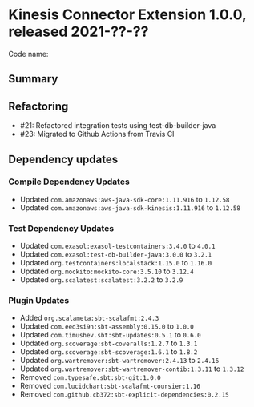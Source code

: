 # Kinesis Connector Extension 1.0.0, released 2021-??-??

Code name:

## Summary

## Refactoring

* #21: Refactored integration tests using test-db-builder-java
* #23: Migrated to Github Actions from Travis CI

## Dependency updates

### Compile Dependency Updates

* Updated `com.amazonaws:aws-java-sdk-core:1.11.916` to `1.12.58`
* Updated `com.amazonaws:aws-java-sdk-kinesis:1.11.916` to `1.12.58`

### Test Dependency Updates

* Updated `com.exasol:exasol-testcontainers:3.4.0` to `4.0.1`
* Updated `com.exasol:test-db-builder-java:3.0.0` to `3.2.1`
* Updated `org.testcontainers:localstack:1.15.0` to `1.16.0`
* Updated `org.mockito:mockito-core:3.5.10` to `3.12.4`
* Updated `org.scalatest:scalatest:3.2.2` to `3.2.9`

### Plugin Updates

* Added `org.scalameta:sbt-scalafmt:2.4.3`
* Updated `com.eed3si9n:sbt-assembly:0.15.0` to `1.0.0`
* Updated `com.timushev.sbt:sbt-updates:0.5.1` to `0.6.0`
* Updated `org.scoverage:sbt-coveralls:1.2.7` to `1.3.1`
* Updated `org.scoverage:sbt-scoverage:1.6.1` to `1.8.2`
* Updated `org.wartremover:sbt-wartremover:2.4.13` to `2.4.16`
* Updated `org.wartremover:sbt-wartremover-contib:1.3.11` to `1.3.12`
* Removed `com.typesafe.sbt:sbt-git:1.0.0`
* Removed `com.lucidchart:sbt-scalafmt-coursier:1.16`
* Removed `com.github.cb372:sbt-explicit-dependencies:0.2.15`
